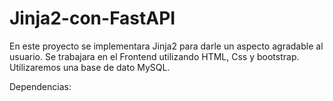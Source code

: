 # Jinja2-con-FastAPI

En este proyecto se implementara Jinja2 para darle un aspecto agradable al usuario. Se trabajara en el Frontend utilizando HTML, Css y bootstrap.
Utilizaremos una base de dato MySQL.



Dependencias:
